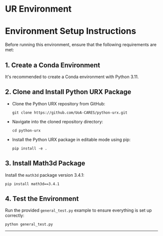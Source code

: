 # UR Environment



# Environment Setup Instructions

Before running this environment, ensure that the following requirements are met:

## 1. Create a Conda Environment

It's recommended to create a Conda environment with Python 3.11. 

## 2. Clone and Install Python URX Package

- Clone the Python URX repository from GitHub:
  ```
  git clone https://github.com/UoA-CARES/python-urx.git
  ```
- Navigate into the cloned repository directory:
  ```
  cd python-urx
  ```
- Install the Python URX package in editable mode using pip:
  ```
  pip install -e .
  ```

## 3. Install Math3d Package

Install the `math3d` package version 3.4.1:

```
pip install math3d==3.4.1
```

## 4. Test the Environment

Run the provided `general_test.py` example to ensure everything is set up correctly:

```
python general_test.py
```

---

